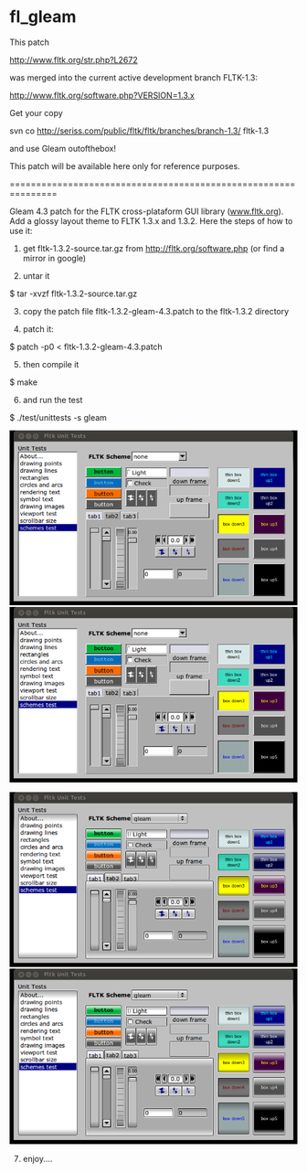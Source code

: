 fl_gleam
========

This patch 

http://www.fltk.org/str.php?L2672

was merged into the current active development branch FLTK-1.3:

http://www.fltk.org/software.php?VERSION=1.3.x

Get your copy

svn co http://seriss.com/public/fltk/fltk/branches/branch-1.3/ fltk-1.3

and use Gleam outofthebox!

This patch will be available here only for reference purposes.

===============================================================

Gleam 4.3 patch for the FLTK cross-plataform GUI library (www.fltk.org). Add a glossy layout theme to FLTK 1.3.x and 1.3.2. Here the steps of how to use it:

1) get fltk-1.3.2-source.tar.gz from http://fltk.org/software.php (or find a mirror in google)

2) untar it

$ tar -xvzf fltk-1.3.2-source.tar.gz

3) copy the patch file fltk-1.3.2-gleam-4.3.patch to the fltk-1.3.2 directory

4) patch it:

$ patch -p0 < fltk-1.3.2-gleam-4.3.patch

5) then compile it

$ make

6) and run the test

$ ./test/unittests -s gleam

<img src="https://github.com/eetorres/fl_gleam/blob/master/classic.png?raw=true"></img>
![Classic screenshot](https://github.com/eetorres/fl\_gleam/blob/master/classic.png)

<img src="https://github.com/eetorres/fl_gleam/blob/master/gleam.png?raw=true"></img>
![Gleam screenshot](https://github.com/eetorres/fl\_gleam/blob/master/gleam.png "Gleam screenshot")

7) enjoy....

